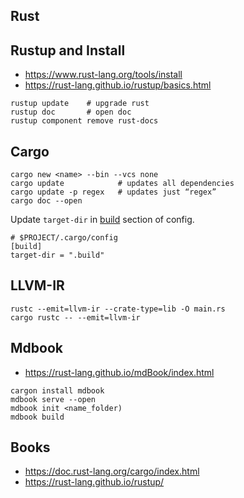 ## Rust

## Rustup and Install

- https://www.rust-lang.org/tools/install
- https://rust-lang.github.io/rustup/basics.html

```
rustup update    # upgrade rust
rustup doc       # open doc
rustup component remove rust-docs
```

## Cargo

```
cargo new <name> --bin --vcs none
cargo update            # updates all dependencies
cargo update -p regex   # updates just “regex”
cargo doc --open
```

Update `target-dir` in
[build](https://doc.rust-lang.org/cargo/reference/config.html) section of
config.
```
# $PROJECT/.cargo/config
[build]
target-dir = ".build"
```


## LLVM-IR

```
rustc --emit=llvm-ir --crate-type=lib -O main.rs
cargo rustc -- --emit=llvm-ir
```

## Mdbook

- https://rust-lang.github.io/mdBook/index.html

```
cargon install mdbook
mdbook serve --open
mdbook init <name_folder)
mdbook build
```

## Books
- https://doc.rust-lang.org/cargo/index.html
- https://rust-lang.github.io/rustup/
